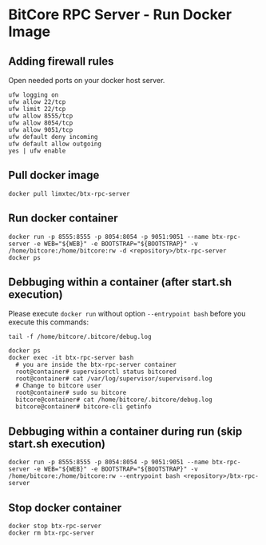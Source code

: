 # BitCore RPC Server - Run Docker Image

## Adding firewall rules
Open needed ports on your docker host server.
```
ufw logging on
ufw allow 22/tcp
ufw limit 22/tcp
ufw allow 8555/tcp
ufw allow 8054/tcp
ufw allow 9051/tcp
ufw default deny incoming 
ufw default allow outgoing 
yes | ufw enable
```

## Pull docker image
```
docker pull limxtec/btx-rpc-server
```

## Run docker container
```
docker run -p 8555:8555 -p 8054:8054 -p 9051:9051 --name btx-rpc-server -e WEB="${WEB}" -e BOOTSTRAP="${BOOTSTRAP}" -v /home/bitcore:/home/bitcore:rw -d <repository>/btx-rpc-server
docker ps
```

## Debbuging within a container (after start.sh execution)
Please execute ```docker run``` without option ```--entrypoint bash``` before you execute this commands:
```
tail -f /home/bitcore/.bitcore/debug.log

docker ps
docker exec -it btx-rpc-server bash
  # you are inside the btx-rpc-server container
  root@container# supervisorctl status bitcored
  root@container# cat /var/log/supervisor/supervisord.log
  # Change to bitcore user
  root@container# sudo su bitcore
  bitcore@container# cat /home/bitcore/.bitcore/debug.log
  bitcore@container# bitcore-cli getinfo
```

## Debbuging within a container during run (skip start.sh execution)
```
docker run -p 8555:8555 -p 8054:8054 -p 9051:9051 --name btx-rpc-server -e WEB="${WEB}" -e BOOTSTRAP="${BOOTSTRAP}" -v /home/bitcore:/home/bitcore:rw --entrypoint bash <repository>/btx-rpc-server
```

## Stop docker container
```
docker stop btx-rpc-server
docker rm btx-rpc-server
```
